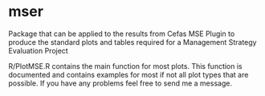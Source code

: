 # mser
Package that can be applied to the results from Cefas MSE Plugin to produce the standard plots and tables required for a Management Strategy Evaluation Project

R/PlotMSE.R contains the main function for most plots. This function is documented and contains examples for most if not all plot types that are possible. If you have any problems feel free to send me a message.
